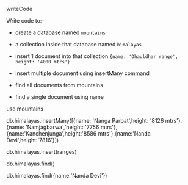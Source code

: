 writeCode

Write code to:-

- create a database named `mountains`
- a collection inside that database named `himalayas`
- insert 1 document into that collection `{name: 'Dhauldhar range', height: '4000 mtrs'}`

- insert multiple document using insertMany command
- find all documents from mountains
- find a single document using name

use mountains

db.himalayas.insertMany([{name: 'Nanga Parbat',height: '8126 mtrs'},{name: 'Namjagbarwa','height: '7756 mtrs'},{name:'Kanchenjunga',height:'8586 mtrs'},{name:'Nanda Devi',height:'7816'}])

db.himalayas.insert(ranges)

db.himalayas.find()

db.himalayas.find({name:'Nanda Devi'})
